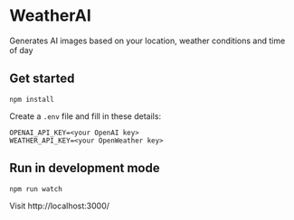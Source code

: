 # WeatherAI

Generates AI images based on your location, weather conditions and time of day

## Get started

    npm install

Create a `.env` file and fill in these details:

    OPENAI_API_KEY=<your OpenAI key>
    WEATHER_API_KEY=<your OpenWeather key>

## Run in development mode

    npm run watch

Visit http://localhost:3000/

